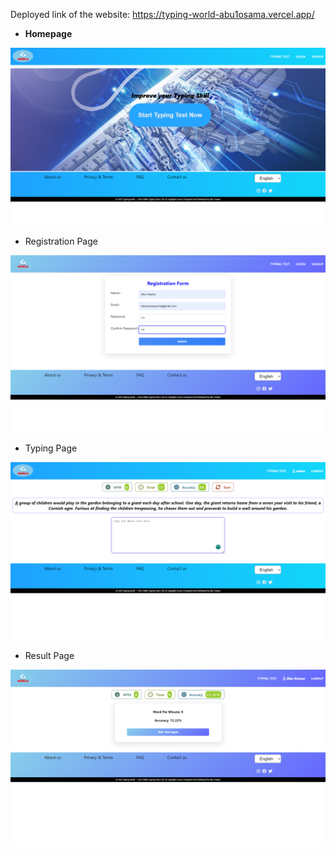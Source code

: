 Deployed link of the website: https://typing-world-abu1osama.vercel.app/

- <strong>Homepage</strong>

![Homepage](src/Assest/red1.png)

- Registration Page

![Registration Page](src/Assest/Red3.png)

- Typing Page

![Typing Page](src/Assest/Red2.png)

- Result Page

![Result Page](src/Assest/typing5.png)
